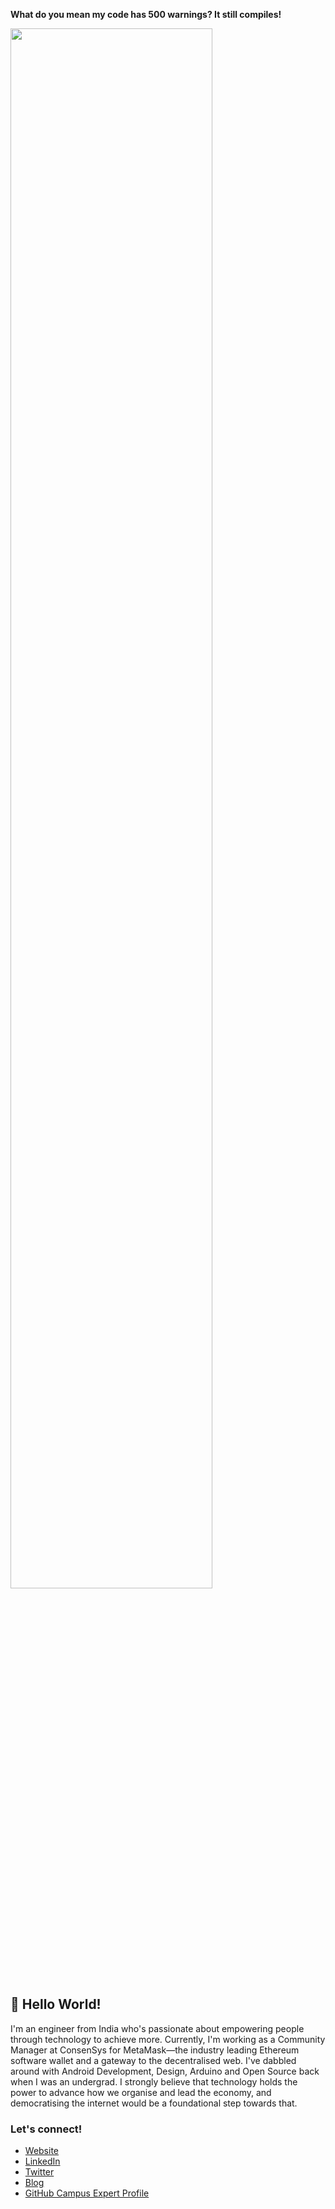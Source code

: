 <b>What do you mean my code has 500 warnings? It still compiles!</b>
<p align="auto">
<img src="https://media.giphy.com/media/NTur7XlVDUdqM/giphy.gif" width=80%>
</p>

<!--
**marwahmanbir/marwahmanbir** is a ✨ _special_ ✨ repository because its `README.md` (this file) appears on your GitHub profile.

Here are some ideas to get you started:

- 🔭 I’m currently working on ...
- 🌱 I’m currently learning ...
- 👯 I’m looking to collaborate on ...
- 🤔 I’m looking for help with ...
- 💬 Ask me about ...
- 📫 How to reach me: ...
- 😄 Pronouns: ...
- ⚡ Fun fact: ...

-->

## 👋 Hello World!

I'm an engineer from India who's passionate about empowering people through technology to achieve more. Currently, I'm working as a Community Manager at ConsenSys for MetaMask—the industry leading Ethereum software wallet and a gateway to the decentralised web. I've dabbled around with Android Development, Design, Arduino and Open Source back when I was an undergrad. I strongly believe that technology holds the power to advance how we organise and lead the economy, and democratising the internet would be a foundational step towards that.

### Let's connect!
- [Website](https://manbir.btc.us) <br>
- [LinkedIn](https://linkedin.com/in/manbirmarwah) <br>
- [Twitter](https://twitter.com/manbirmarwah) <br>
- [Blog](https://dev.to/manbir) <br>
- [GitHub Campus Expert Profile](https://githubcampus.expert/marwahmanbir) <br>
